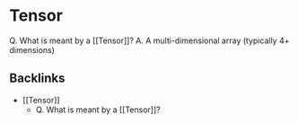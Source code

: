 # Tensor
Q. What is meant by a [[Tensor]]?
A. A multi-dimensional array (typically 4+ dimensions)

## Backlinks
* [[Tensor]]
	* Q. What is meant by a [[Tensor]]?

<!-- #anki/deck/ML -->

<!-- {BearID:FB9CCD29-AA54-48B6-BE2E-7A86C391FF2C-43256-00000199999C57A9} -->
